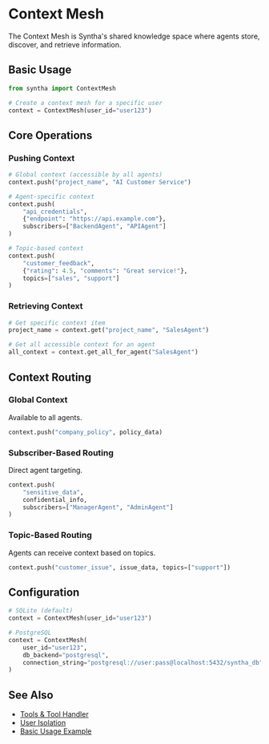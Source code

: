 # Context Mesh

The Context Mesh is Syntha's shared knowledge space where agents store, discover, and retrieve information.

## Basic Usage

```python
from syntha import ContextMesh

# Create a context mesh for a specific user
context = ContextMesh(user_id="user123")
```

## Core Operations

### Pushing Context

```python
# Global context (accessible by all agents)
context.push("project_name", "AI Customer Service")

# Agent-specific context
context.push(
    "api_credentials", 
    {"endpoint": "https://api.example.com"},
    subscribers=["BackendAgent", "APIAgent"]
)

# Topic-based context
context.push(
    "customer_feedback", 
    {"rating": 4.5, "comments": "Great service!"},
    topics=["sales", "support"]
)
```

### Retrieving Context

```python
# Get specific context item
project_name = context.get("project_name", "SalesAgent")

# Get all accessible context for an agent
all_context = context.get_all_for_agent("SalesAgent")
```

## Context Routing

### Global Context
Available to all agents.

```python
context.push("company_policy", policy_data)
```

### Subscriber-Based Routing
Direct agent targeting.

```python
context.push(
    "sensitive_data", 
    confidential_info,
    subscribers=["ManagerAgent", "AdminAgent"]
)
```

### Topic-Based Routing
Agents can receive context based on topics.

```python
context.push("customer_issue", issue_data, topics=["support"])
```

## Configuration

```python
# SQLite (default)
context = ContextMesh(user_id="user123")

# PostgreSQL
context = ContextMesh(
    user_id="user123",
    db_backend="postgresql",
    connection_string="postgresql://user:pass@localhost:5432/syntha_db"
)
```

## See Also

- [Tools & Tool Handler](tools.md)
- [User Isolation](user-isolation.md)
- [Basic Usage Example](../../examples/context-mesh/basic-usage.md)